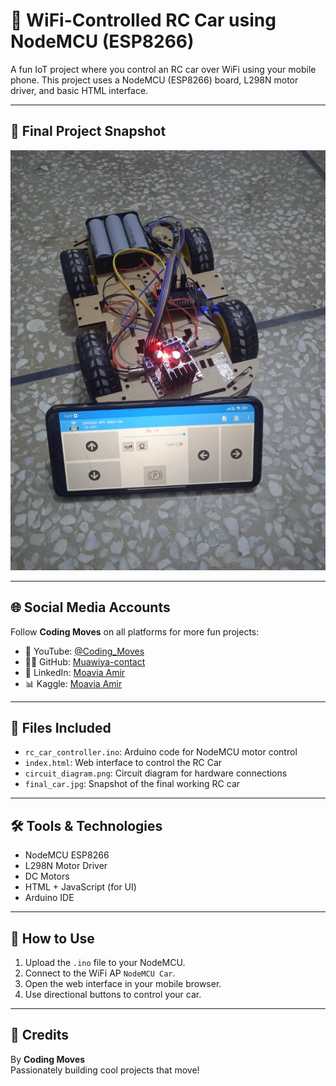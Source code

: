 # 🚗 WiFi-Controlled RC Car using NodeMCU (ESP8266)

A fun IoT project where you control an RC car over WiFi using your mobile phone. This project uses a NodeMCU (ESP8266) board, L298N motor driver, and basic HTML interface.

---

## 📸 Final Project Snapshot

<img src="images/Car.jpg" alt="Final RC Car">


---

## 🌐 Social Media Accounts

Follow **Coding Moves** on all platforms for more fun projects:

- 🧠 YouTube: [@Coding_Moves](https://www.youtube.com/@Coding_Moves)
- 👨‍💻 GitHub: [Muawiya-contact](https://github.com/Muawiya-contact)
- 💼 LinkedIn: [Moavia Amir](https://linkedin.com/in/contactmuawia)  
- 📊 Kaggle: [Moavia Amir](https://www.kaggle.com/moaviaamir)         

---

## 📁 Files Included

- `rc_car_controller.ino`: Arduino code for NodeMCU motor control
- `index.html`: Web interface to control the RC Car
- `circuit_diagram.png`: Circuit diagram for hardware connections
- `final_car.jpg`: Snapshot of the final working RC car

---

## 🛠️ Tools & Technologies

- NodeMCU ESP8266  
- L298N Motor Driver  
- DC Motors  
- HTML + JavaScript (for UI)  
- Arduino IDE  

---

## 📌 How to Use

1. Upload the `.ino` file to your NodeMCU.  
2. Connect to the WiFi AP `NodeMCU Car`.  
3. Open the web interface in your mobile browser.  
4. Use directional buttons to control your car.  

---

## 🤝 Credits

By **Coding Moves**  
Passionately building cool projects that move!
